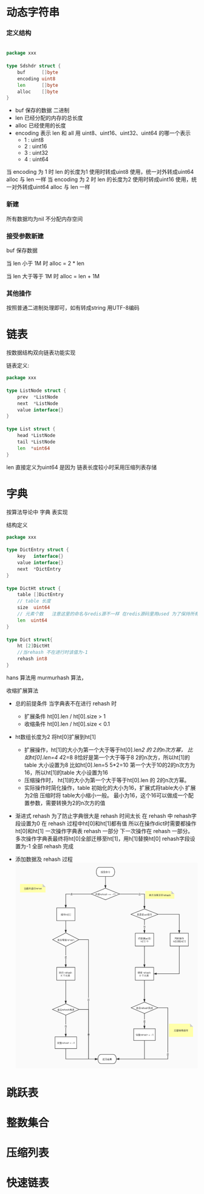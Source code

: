 # 动态字符串

### 定义结构

```go
 
package xxx

type Sdshdr struct {
    buf      []byte
    encoding uint8
    len      []byte
    alloc    []byte
}

```
* buf 保存的数据 二进制
* len 已经分配的内存的总长度
* alloc 已经使用的长度
* encoding 表示 len 和 all 用 uint8、uint16、uint32、uint64 的哪一个表示 
   * 1 : uint8
   * 2 : uint16
   * 3 : uint32
   * 4 : uint64
  
当 encoding 为 1 时 len 的长度为1 使用时转成uint8 使用，统一对外转成uint64 alloc 与 len 一样
当 encoding 为 2 时 len 的长度为2 使用时转成uint16 使用，统一对外转成uint64 alloc 与 len 一样

### 新建

所有数据均为nil 不分配内存空间

### 接受参数新建

buf 保存数据

当 len 小于 1M 时 alloc = 2 * len

当 len 大于等于 1M 时 alloc = len + 1M

### 其他操作

按照普通二进制处理即可，如有转成string 用UTF-8编码

# 链表 

按数据结构双向链表功能实现

链表定义:
```go
package xxx

type ListNode struct {
    prev  *ListNode
    next  *ListNode
    value interface{}
}

type List struct {
    head *ListNode
    tail *ListNode
    len  *uint64
}
```
len 直接定义为uint64 是因为 链表长度较小时采用压缩列表存储

# 字典

按算法导论中 字典 表实现

结构定义
```go
package xxx

type DictEntry struct {
    key   interface{}
    value interface{}
    next  *DictEntry
}

type DictHt struct {
    table []DictEntry
    // table 长度
    size  uint64
    // 元素个数   注意这里的命名与redis源不一样 在redis源码里用used 为了保持所有数据结构保持一致
    len  uint64
}

type Dict struct{
    ht [2]DictHt
    //当rehash 不在进行时该值为-1
    rehash int8
}
```

hans 算法用 murmurhash 算法，

收缩扩展算法
* 总的前提条件 当字典表不在进行 rehash 时
  * 扩展条件 ht[0].len / ht[0].size > 1
  * 收缩条件 ht[0].len / ht[0].size < 0.1
* ht数组长度为2 将ht[0]扩展到ht[1]
  * 扩展操作，ht[1]的大小为第一个大于等于ht[0].len*2 的 2的n次方幂，
  比如ht[0].len=4 4*2=8 8恰好是第一个大于等于8 2的n次方，所以ht[1]的table 大小设置为8
  比如ht[0].len=5 5*2=10 第一个大于10的2的n次方为16，所以ht[1]的table 大小设置为16
  * 压缩操作时， ht[1]的大小为第一个大于等于ht[0].len 的 2的n次方幂。
  * 实际操作时简化操作，table 初始化的大小为16，扩展式将table大小 扩展为2倍 压缩时将 table大小缩小一般。
  最小为16，这个16可以做成一个配置参数，需要转换为2的n次方的值
  
* 渐进式 rehash
为了防止字典很大是 rehash 时间太长 
在 rehash 中 rehash字段设置为0
在 rehash 过程中ht[0]和ht[1]都有值 所以在操作dict时需要都操作ht[0]和ht[1]
一次操作字典表 rehash 一部分 下一次操作在 rehash 一部分。多次操作字典表最终将ht[0]全部迁移至ht[1]，用h[1]替换ht[0] 
rehash字段设置为-1 全部 rehash 完成

* 添加数据及 rehash 过程
![Image text](images/字典rehash过程.jpg)



# 跳跃表

# 整数集合

# 压缩列表

# 快速链表
